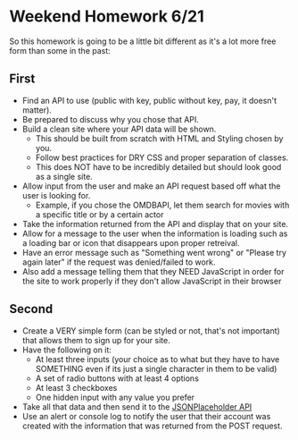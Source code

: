 # Weekend Homework 6/21

So this homework is going to be a little bit different as it's a lot more free form than some in the past:

## First
* Find an API to use (public with key, public without key, pay, it doesn't matter).
* Be prepared to discuss why you chose that API.
* Build a clean site where your API data will be shown.
    * This should be built from scratch with HTML and Styling chosen by you.
    * Follow best practices for DRY CSS and proper separation of classes.
    * This does NOT have to be incredibly detailed but should look good as a single site.
* Allow input from the user and make an API request based off what the user is looking for. 
    * Example, if you chose the OMDBAPI, let them search for movies with a specific title or by a certain actor
* Take the information returned from the API and display that on your site. 
* Allow for a message to the user when the information is loading such as a loading bar or icon that disappears upon proper retreival. 
* Have an error message such as "Something went wrong" or "Please try again later" if the request was denied/failed to work.
* Also add a message telling them that they NEED JavaScript in order for the site to work properly if they don't allow JavaScript in their browser

## Second
* Create a VERY simple form (can be styled or not, that's not important) that allows them to sign up for your site. 
* Have the following on it:
    * At least three inputs (your choice as to what but they have to have SOMETHING even if its just a single character in them to be valid) 
    * A set of radio buttons with at least 4 options
    * At least 3 checkboxes
    * One hidden input with any value you prefer
* Take all that data and then send it to the  [JSONPlaceholder API](https://jsonplaceholder.typicode.com/)
* Use an alert or console log to notify the user that their account was created with the information that was returned from the POST request.